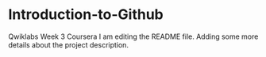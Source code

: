 # Introduction-to-Github
Qwiklabs Week 3 Coursera
I am editing the README file. Adding some more details about the project description.
